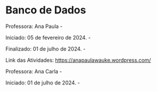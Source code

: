 # Banco de Dados

Professora: Ana Paula  - 

Iniciado: 05 de fevereiro de 2024. - 

Finalizado: 01 de julho de 2024. -

Link das Atividades: https://anapaulawauke.wordpress.com/


Professora: Ana Carla -

Iniciado: 01 de julho de 2024. -

